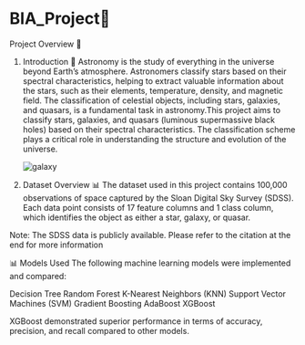 # BIA_Project🚀

Project Overview 🔭
1. Introduction 🌟
Astronomy is the study of everything in the universe beyond Earth’s atmosphere. Astronomers classify stars based on their spectral characteristics, helping to extract valuable information about the stars, such as their elements, temperature, density, and magnetic field. The classification of celestial objects, including stars, galaxies, and quasars, is a fundamental task in astronomy.This project aims to classify stars, galaxies, and quasars (luminous supermassive black holes) based on their spectral characteristics. The classification scheme plays a critical role in understanding the structure and evolution of the universe.



   ![galaxy](https://github.com/user-attachments/assets/3ad541a8-3013-497f-be75-6b9464bbc8b7)
   

3. Dataset Overview 📊
   The dataset used in this project contains 100,000 observations of space captured by the Sloan Digital Sky Survey (SDSS). Each data point consists of 17 feature columns and 1 class column, which identifies the 
   object as either a star, galaxy, or quasar.

  Note: The SDSS data is publicly available. Please refer to the citation at the end for more information


  📊 Models Used
  The following machine learning models were implemented and compared:

   Decision Tree
   Random Forest
   K-Nearest Neighbors (KNN)
   Support Vector Machines (SVM)
   Gradient Boosting
   AdaBoost
   XGBoost


XGBoost demonstrated superior performance in terms of accuracy, precision, and recall compared to other models.
